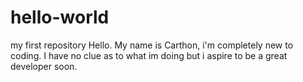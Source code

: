 # hello-world
my first repository
Hello. 
My name is Carthon, i'm completely new to coding. I have no clue as to what im doing but i aspire to be a great developer soon.

